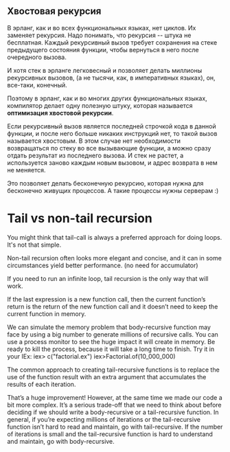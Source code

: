 ## Хвостовая рекурсия

В эрланг, как и во всех функциональных языках, нет циклов. Их
заменяет рекурсия.  Надо понимать, что рекурсия -- штука не
бесплатная. Каждый рекурсивный вызов требует сохранения на стеке
предыдущего состояния функции, чтобы вернуться в него после очередного
вызова.

И хотя стек в эрланге легковесный и позволяет делать миллионы рекурсивных
вызовов, (а не тысячи, как, в императивных языках), он, все-таки,
конечный.

Поэтому в эрланг, как и во многих других функциональных языках,
компилятор делает одну полезную штуку, которая называется
**оптимизация хвостовой рекурсии**.

Если рекурсивный вызов является последней строчкой кода в данной функции,
и после него больше никаких инструкций нет, то такой вызов называется хвостовым.
В этом случае нет необходимости возвращаться по стеку во все вызывающие
функции, а можно сразу отдать результат из последнего вызова.
И стек не растет, а используется заново каждым новым вызовом, и адрес
возврата в нем не меняется.

Это позволяет делать бесконечную рекурсию, которая нужна для
бесконечно живущих процессов.  А такие процессы нужны серверам :)


# Tail vs non-tail recursion

You might think that tail-call is always a preferred approach for doing loops. It's not that simple.

Non-tail recursion often looks more elegant and concise, and it can in some circumstances yield better performance.
(no need for accumulator)

If you need to run an infinite loop, tail recursion is the only way that will work.

If the last expression is a new function call, then the current function’s return is the return of the new function call and it doesn’t need to keep the current function in memory. 

We can simulate the memory problem that body-recursive function may face by using a big number to generate millions of recursive calls. You can use a process monitor to see the huge impact it will create in memory. Be ready to kill the process, because it will take a long time to finish. Try it in your IEx:​ ​iex>​ c(​"​​factorial.ex"​)​ ​iex>​ Factorial.of(10_000_000)

The common approach to creating tail-recursive functions is to replace the use of the function result with an extra argument that accumulates the results of each iteration. 

That’s a huge improvement! However, at the same time we made our code a bit more complex. It’s a serious trade-off that we need to think about before deciding if we should write a body-recursive or a tail-recursive function. In general, if you’re expecting millions of iterations or the tail-recursive function isn’t hard to read and maintain, go with tail-recursive. If the number of iterations is small and the tail-recursive function is hard to understand and maintain, go with body-recursive.


